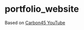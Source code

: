 # portfolio_website

Based on [Carbon45 YouTube](https://www.youtube.com/watch?v=95-1iE114i4&list=WL&index=23)
